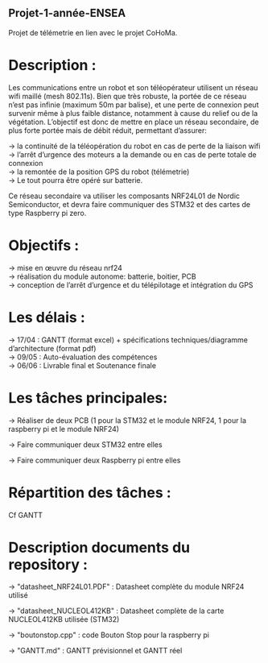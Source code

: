 ## Projet-1-année-ENSEA

Projet de télémetrie en lien avec le projet CoHoMa.

# Description :
Les communications entre un robot et son téléopérateur utilisent un réseau wifi maillé (mesh 802.11s). Bien que très robuste, la portée de ce réseau n’est pas infinie (maximum 50m par balise), et une perte de connexion peut survenir même à plus faible distance, notamment à cause du relief ou de la végétation.
L’objectif est donc de mettre en place un réseau secondaire, de plus forte portée mais de débit réduit, permettant d’assurer:

-> la continuité de la téléopération du robot en cas de perte de la liaison wifi  
-> l’arrêt d’urgence des moteurs a la demande ou en cas de perte totale de connexion  
-> la remontée de la position GPS du robot (télémetrie)  
-> Le tout pourra être opéré sur batterie.  


Ce réseau secondaire va utiliser les composants NRF24L01 de Nordic Semiconductor, et devra faire communiquer des STM32 et des cartes de type Raspberry pi zero.


# Objectifs :
-> mise en œuvre du réseau nrf24  
-> réalisation du module autonome: batterie, boitier, PCB  
-> conception de l’arrêt d’urgence et du télépilotage et intégration du GPS  


# Les délais :
-> 17/04 : GANTT (format excel) + spécifications techniques/diagramme d’architecture (format pdf)  
-> 09/05 : Auto-évaluation des compétences  
-> 06/06 : Livrable final et Soutenance finale  

# Les tâches principales:
-> Réaliser de deux PCB (1 pour la STM32 et le module NRF24, 1 pour la raspberry pi et le module NRF24)

-> Faire communiquer deux STM32 entre elles

-> Faire communiquer deux Raspberry pi entre elles 


# Répartition des tâches :
Cf GANTT 

# Description documents du repository :
-> "datasheet_NRF24L01.PDF" : Datasheet complète du module NRF24 utilisé

-> "datasheet_NUCLEOL412KB" : Datasheet complète de la carte NUCLEOL412KB utilisée (STM32)

-> "boutonstop.cpp" : code Bouton Stop pour la raspberry pi 

-> "GANTT.md" : GANTT prévisionnel et GANTT réel


